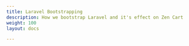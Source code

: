 ```yaml
---
title: Laravel Bootstrapping
description: How we bootstrap Laravel and it's effect on Zen Cart
weight: 100 
layout: docs

---
```

